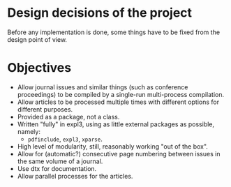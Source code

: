 
# Design decisions of the project

Before any implementation is done, some things have to be fixed from the design point of view.

# Objectives

- Allow journal issues and similar things (such as conference proceedings) to be compiled by a single-run multi-process compilation.
- Allow articles to be processed multiple times with different options for different purposes.
- Provided as a package, not a class.
- Written "fully" in expl3, using as little external packages as possible, namely:<br>
  - `pdfinclude`, `expl3`, `xparse`.
- High level of modularity, still, reasonably working "out of the box".
- Allow for (automatic?) consecutive page numbering between issues in the same volume of a journal.
- Use dtx for documentation.
- Allow parallel processes for the articles.
